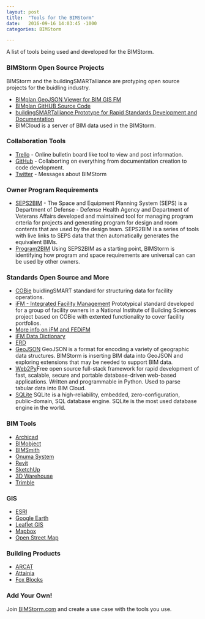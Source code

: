 ```yaml
---
layout: post
title:  "Tools for the BIMStorm"
date:   2016-09-16 14:03:45 -1000
categories: BIMStorm

---
```


A list of tools being used and developed for the BIMStorm.


### BIMStorm Open Source Projects
BIMStorm and the buildingSMARTalliance are protyping open source projects for the buidling industry.
* [BIMplan GeoJSON Viewer for BIM GIS FM](https://bim-genie.com/static/planview/portfolio.html?sysID=177)
* [BIMplan GitHUB Source Code](https://github.com/buildingSMARTalliance/BIMplan)
* [buildingSMARTalliance Prototype for Rapid Standards Development and Documentation](https://github.com/buildingSMARTalliance)
* BIMCloud is a server of BIM data used in the BIMStorm.

### Collaboration Tools

* [Trello](https://trello.com/b/b3bNRClj/bimstorm-data-independence) - Online bulletin board like tool to view and post information. 
* [GitHub](https://github.com/buildingSMARTalliance/BIMStorm) - Collaborting on everything from documentation creation to code development. 
* [Twitter](https://twitter.com/BIMStorm) - Messages about BIMStorm

### Owner Program Requirements
* [SEPS2BIM](http://SEPS2BIM.org) - The Space and Equipment Planning System (SEPS) is a Department of Defense - Defense Health Agency and Department of Veterans Affairs developed and maintained tool for managing program crteria for projects and generating program for design and room contents that are used by the design team. SEPS2BIM is a series of tools with live links to SEPS data that then automatically generates the equivalent BIMs.
* [Program2BIM](http://program2BIM.com) Using SEPS2BIM as a starting point, BIMStorm is identifying how program and space requirements are universal can can be used by other owners.

### Standards Open Source and More
 * [COBie](http://wbdg.org/resources/cobie.php) buidlingSMART standard for structuring data for facility operations.
 * [iFM - Integrated Facility Management](http://FEDifm.org) Prototypical standard developed for a group of facility owners in a National Institute of Building Sciences project based on COBie with extented functionality to cover facility portfolios.
  * [More info on iFM and FEDiFM](http://FEDifm.org)
  * [iFM Data Dictionary](https://github.com/buildingSMARTalliance/BIMStorm/blob/gh-pages/_files/Data%20Dictionary%20FED%20iFM-4Jan2016.xlsx)
  * [ERD](https://github.com/buildingSMARTalliance/BIMStorm/blob/gh-pages/_files/ERD%20FED%20iFM%2011Jan2016.pdf)
 * [GeoJSON](http://geojson.org/) GeoJSON is a format for encoding a variety of geographic data structures. BIMStorm is inserting BIM data into GeoJSON and exploring extensions that may be needed to support BIM data.
 * [Web2Py](http://www.web2py.com/)Free open source full-stack framework for rapid development of fast, scalable, secure and portable database-driven web-based applications. Written and programmable in Python. Used to parse tabular data into BIM Cloud.
 * [SQLite](https://www.sqlite.org/) SQLite is a high-reliability, embedded, zero-configuration, public-domain, SQL database engine. SQLite is the most used database engine in the world.

### BIM Tools
* [Archicad](http://Graphisoft.com)
* [BIMobject](http://seps2bim.org/revit-families.html)
* [BIMSmith](http://BIMSmith.com)
* [Onuma System](http://onuma.com)
* [Revit](http://Revit.com)
* [SketchUp](http://www.sketchup.com)
* [3D Warehouse](https://3dwarehouse.sketchup.com/user.html?id=ua79c01a6-353e-4d7b-bd09-b0ab60a80caf&nav=models)
* [Trimble](http://Trimble.com)


### GIS
* [ESRI](http://www.esri.com/)
* [Google Earth](https://www.google.com/earth/)
* [Leaflet GIS](http://leafletjs.com/)
* [Mapbox](https://www.mapbox.com/)
* [Open Street Map](https://www.openstreetmap.org/)

### Building Products
* [ARCAT](http://Arcat.com)
* [Attainia](http://attainia.com)
* [Fox Blocks](http://FoxBlocks.com)


### Add Your Own!
Join [BIMStorm.com](http://BIMStorm.com) and create a use case with the tools you use.
